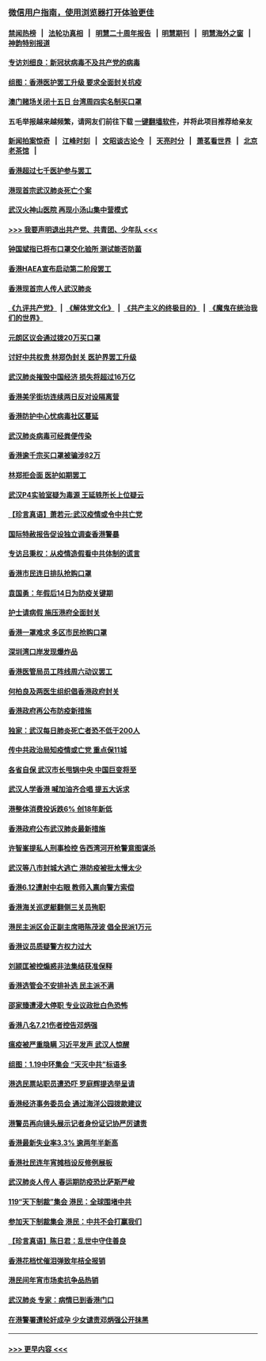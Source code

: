 ### [微信用户指南，使用浏览器打开体验更佳](https://github.com/gfw-breaker/banned-news1/blob/master/indexes/wechat-guide.md?t=0)
#### [禁闻热榜](热点新闻.md?t=0)  &nbsp;&nbsp;|&nbsp;&nbsp; [法轮功真相](https://github.com/gfw-breaker/truth/blob/master/README.md?t=0) &nbsp;&nbsp;|&nbsp;&nbsp; [明慧二十周年报告](https://github.com/gfw-breaker/mh-reports/blob/master/README.md?t=0) &nbsp;&nbsp;|&nbsp;&nbsp;[明慧期刊](https://github.com/gfw-breaker/mh-qikan) &nbsp;&nbsp;|&nbsp;&nbsp; [明慧海外之窗](https://github.com/gfw-breaker/mh-news/blob/master/README.md?t=0) &nbsp;&nbsp;|&nbsp;&nbsp; [神韵特别报道](https://github.com/gfw-breaker/mh-news/blob/master/shenyun.md?t=0)
#### [专访刘细良：新冠状病毒不及共产党的病毒](../pages/nsc415/n11847164.md?t=02060711) 
#### [组图：香港医护罢工升级 要求全面封关抗疫](../pages/nsc415/n11844107.md?t=02060711) 
#### [澳门赌场关闭十五日 台湾周四实名制买口罩](../pages/nsc415/n11845083.md?t=02060711) 
#### 五毛举报越来越频繁，请网友们前往下载 [一键翻墙软件](https://github.com/gfw-breaker/ssr-accounts)，并将此项目推荐给亲友
#### [新闻拍案惊奇](https://github.com/gfw-breaker/banned-news1/blob/master/pages/link4.md) &nbsp;&nbsp;|&nbsp;&nbsp; [江峰时刻](https://github.com/gfw-breaker/banned-news1/blob/master/pages/link4.md) &nbsp;&nbsp;|&nbsp;&nbsp; [文昭谈古论今](https://github.com/gfw-breaker/banned-news1/blob/master/pages/link4.md) &nbsp;&nbsp;|&nbsp;&nbsp; [天亮时分](https://github.com/gfw-breaker/banned-news1/blob/master/pages/link4.md) &nbsp;&nbsp;|&nbsp;&nbsp; [萧茗看世界](https://github.com/gfw-breaker/banned-news1/blob/master/pages/link4.md) &nbsp;&nbsp;|&nbsp;&nbsp; [北京老茶馆](https://github.com/gfw-breaker/banned-news1/blob/master/pages/link4.md) &nbsp;&nbsp;|&nbsp;&nbsp; 
#### [香港超过七千医护参与罢工](../pages/nsc415/n11845051.md?t=02060711) 
#### [港现首宗武汉肺炎死亡个案](../pages/nsc415/n11844998.md?t=02060711) 
#### [武汉火神山医院 再现小汤山集中营模式](../pages/nsc415/n11844763.md?t=02060711) 
#### [>>> 我要声明退出共产党、共青团、少年队 <<<](https://github.com/begood0513/goodnews/blob/master/quit/letter.md) 
#### [钟国斌指已将布口罩交化验所 测试能否防菌](../pages/nsc415/n11842783.md?t=02060711) 
#### [香港HAEA宣布启动第二阶段罢工](../pages/nsc415/n11842723.md?t=02060711) 
#### [香港现首宗人传人武汉肺炎](../pages/nsc415/n11842766.md?t=02060711) 
#### [《九评共产党》](https://github.com/begood0513/9ping.md/blob/master/README.md) &nbsp;|&nbsp; [《解体党文化》](../../../../jtdwh.md/blob/master/README.md)  &nbsp;|&nbsp; [《共产主义的终极目的》](../../../../gczydzjmd.md/blob/master/README.md) &nbsp;|&nbsp; [《魔鬼在统治我们的世界》](../../../../mgztzwmdsj.md/blob/master/README.md) 
#### [元朗区议会通过拨20万买口罩](../pages/nsc415/n11842754.md?t=02060711) 
#### [讨好中共权贵 林郑伪封关 医护界罢工升级](../pages/nsc415/n11842359.md?t=02060711) 
#### [武汉肺炎摧毁中国经济 损失将超过16万亿](../pages/nsc415/n11839723.md?t=02060711) 
#### [香港美孚街坊连续两日反对设隔离营](../pages/nsc415/n11839962.md?t=02060711) 
#### [香港防护中心忧病毒社区蔓延](../pages/nsc415/n11839933.md?t=02060711) 
#### [武汉肺炎病毒可经粪便传染](../pages/nsc415/n11839939.md?t=02060711) 
#### [香港逾千宗买口罩被骗涉82万](../pages/nsc415/n11839914.md?t=02060711) 
#### [林郑拒会面 医护如期罢工](../pages/nsc415/n11839892.md?t=02060711) 
#### [武汉P4实验室疑为毒源 王延轶所长上位疑云](../pages/nsc415/n11835543.md?t=02060711) 
#### [【珍言真语】萧若元:武汉疫情或令中共亡党](../pages/nsc415/n11829394.md?t=02060711) 
#### [国际特赦报告促设独立调查香港警暴](../pages/nsc415/n11833845.md?t=02060711) 
#### [专访吕秉权：从疫情造假看中共体制的谎言](../pages/nsc415/n11833813.md?t=02060711) 
#### [香港市民连日排队抢购口罩](../pages/nsc415/n11833794.md?t=02060711) 
#### [袁国勇：年假后14日为防疫关键期](../pages/nsc415/n11831088.md?t=02060711) 
#### [护士请病假 施压港府全面封关](../pages/nsc415/n11831030.md?t=02060711) 
#### [香港一罩难求 多区市民抢购口罩](../pages/nsc415/n11831002.md?t=02060711) 
#### [深圳湾口岸发现爆炸品](../pages/nsc415/n11828802.md?t=02060711) 
#### [香港医管局员工阵线周六动议罢工](../pages/nsc415/n11828762.md?t=02060711) 
#### [何柏良及两医生组织倡香港政府封关](../pages/nsc415/n11828749.md?t=02060711) 
#### [香港政府再公布防疫新措施](../pages/nsc415/n11828716.md?t=02060711) 
#### [独家：武汉每日肺炎死亡者恐不低于200人](../pages/nsc415/n11828240.md?t=02060711) 
#### [传中共政治局知疫情或亡党 重点保11城](../pages/nsc415/n11828145.md?t=02060711) 
#### [各省自保 武汉市长甩锅中央 中国巨变将至](../pages/nsc415/n11828021.md?t=02060711) 
#### [武汉人学香港 喊加油齐合唱 提五大诉求](../pages/nsc415/n11827046.md?t=02060711) 
#### [港整体消费投诉跌6% 创18年新低](../pages/nsc415/n11817280.md?t=02060711) 
#### [香港政府公布武汉肺炎最新措施](../pages/nsc415/n11817152.md?t=02060711) 
#### [许智峯提私人刑事检控 告西湾河开枪警意图谋杀](../pages/nsc415/n11817132.md?t=02060711) 
#### [武汉等八市封城大逃亡 港防疫被批太慢太少](../pages/nsc415/n11817058.md?t=02060711) 
#### [香港6.12遭射中右眼 教师入禀向警方索偿](../pages/nsc415/n11814678.md?t=02060711) 
#### [香港海关巡逻艇翻侧三关员殉职](../pages/nsc415/n11814604.md?t=02060711) 
#### [港民主派区会正副主席晤陈茂波 倡全民派1万元](../pages/nsc415/n11814582.md?t=02060711) 
#### [香港议员质疑警方权力过大](../pages/nsc415/n11814560.md?t=02060711) 
#### [刘颕匡被控煽惑非法集结获准保释](../pages/nsc415/n11811727.md?t=02060711) 
#### [香港选管会不安排补选 民主派不满](../pages/nsc415/n11811691.md?t=02060711) 
#### [邵家臻遭浸大停职 专业议政批白色恐怖](../pages/nsc415/n11811670.md?t=02060711) 
#### [香港八名7.21伤者控告邓炳强](../pages/nsc415/n11811623.md?t=02060711) 
#### [瘟疫被严重隐瞒 习近平发声 武汉人惊醒](../pages/nsc415/n11811186.md?t=02060711) 
#### [组图：1.19中环集会 “天灭中共”标语多](../pages/nsc415/n11809514.md?t=02060711) 
#### [港选民票站职员遭恐吓 罗庭辉提选举呈请](../pages/nsc415/n11808914.md?t=02060711) 
#### [香港经济事务委员会 通过海洋公园拨款建议](../pages/nsc415/n11808906.md?t=02060711) 
#### [港警员再向镜头展示记者身份证记协严厉谴责](../pages/nsc415/n11808888.md?t=02060711) 
#### [香港最新失业率3.3% 逾两年半新高](../pages/nsc415/n11808887.md?t=02060711) 
#### [香港社民连年宵摊档设反修例展板](../pages/nsc415/n11808857.md?t=02060711) 
#### [武汉肺炎人传人 春运期防疫恐比萨斯严峻](../pages/nsc415/n11808739.md?t=02060711) 
#### [119“天下制裁”集会 港民：全球围堵中共](../pages/nsc415/n11806318.md?t=02060711) 
#### [参加天下制裁集会 港民：中共不会打赢我们](../pages/nsc415/n11806596.md?t=02060711) 
#### [【珍言真语】陈日君：乱世中守住善良](../pages/nsc415/n11806247.md?t=02060711) 
#### [香港花档忧催泪弹致年桔全报销](../pages/nsc415/n11806130.md?t=02060711) 
#### [港民间年宵市场卖抗争品热销](../pages/nsc415/n11806073.md?t=02060711) 
#### [武汉肺炎 专家：病情已到香港门口](../pages/nsc415/n11806020.md?t=02060711) 
#### [在港警署遭轮奸成孕 少女谴责邓炳强公开抹黑](../pages/nsc415/n11805981.md?t=02060711) 

----
#### [ >>> 更早内容 <<< ](../indexes/nsc415-earlier.md)
